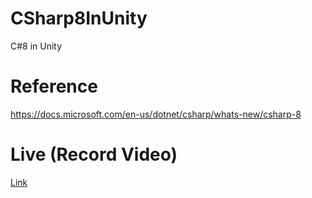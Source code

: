 # CSharp8InUnity
C#8 in Unity

# Reference
https://docs.microsoft.com/en-us/dotnet/csharp/whats-new/csharp-8

# Live (Record Video)
[Link](https://appolcnnr883515.h5.xiaoeknow.com/v1/course/alive/l_5fe04261e4b04db7c0961f37?type=2&pro_id=p_5cfcbbdfd8b45_JL15624W)
